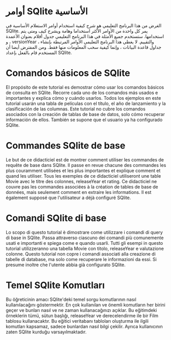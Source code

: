 # أوامر SQlite الأساسية

الغرض من هذا البرنامج التعليمي هو شرح كيفية استخدام أوامر الاستعلام الأساسية في SQlite. يمر كل واحدة من الأوامر الأكثر استخداما وهامة ويشرح كيف ومتى يتم استخدامها. ستستخدم جميع الأمثلة في هذا البرنامج التعليمي جدول أفلام بعنوان الأعمدة ، و versionYear ، والتقييم. لا يغطي هذا البرنامج التعليمي الأوامر المرتبطة بإنشاء جداول قاعدة البيانات ، وإنما كيفية سحب المعلومات منها فقط. ومن المفترض أيضا أن المستخدم قام بالفعل بإعداد SQlite.


# Comandos básicos de SQlite

El propósito de este tutorial es demostrar cómo usar los comandos básicos de consulta en SQlite. Recorre cada uno de los comandos más usados e importantes y explica cómo y cuándo usarlos. Todos los ejemplos en este tutorial usarán una tabla de películas con el título, el año de lanzamiento y la clasificación de las columnas. Este tutorial no cubre los comandos asociados con la creación de tablas de base de datos, solo cómo recuperar información de ellos. También se supone que el usuario ya ha configurado SQlite.


# Commandes SQlite de base

Le but de ce didacticiel est de montrer comment utiliser les commandes de requête de base dans SQlite. Il passe en revue chacune des commandes les plus couramment utilisées et les plus importantes et explique comment et quand les utiliser. Tous les exemples de ce didacticiel utiliseront une table Movie avec le titre des colonnes, releaseYear et rating. Ce didacticiel ne couvre pas les commandes associées à la création de tables de base de données, mais seulement comment en extraire les informations. Il est également supposé que l'utilisateur a déjà configuré SQlite.


# Comandi SQlite di base

Lo scopo di questo tutorial è dimostrare come utilizzare i comandi di query di base in SQlite. Passa attraverso ciascuno dei comandi più comunemente usati e importanti e spiega come e quando usarli. Tutti gli esempi in questo tutorial utilizzeranno una tabella Movie con titolo, releaseYear e valutazione colonne. Questo tutorial non copre i comandi associati alla creazione di tabelle di database, ma solo come recuperare le informazioni da essi. Si presume inoltre che l'utente abbia già configurato SQlite.


# Temel SQlite Komutları

Bu öğreticinin amacı SQlite'deki temel sorgu komutlarının nasıl kullanılacağını göstermektir. En çok kullanılan ve önemli komutların her birini geçer ve bunları nasıl ve ne zaman kullanacağınızı açıklar. Bu eğitimdeki örneklerin tümü, sütun başlığı, releaseYear ve derecelendirme ile bir Film tablosu kullanacaktır. Bu eğitici veritabanı tabloları oluşturma ile ilgili komutları kapsamaz, sadece bunlardan nasıl bilgi çekilir. Ayrıca kullanıcının zaten SQlite kurduğu varsayılmaktadır.
